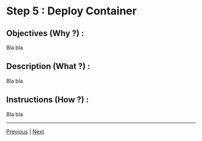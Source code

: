 Step 5 : Deploy Container
==

Objectives (Why ?) :
--
Bla bla

Description (What ?) :
--
Bla bla

Instructions (How ?) :
--
Bla bla

---
<A href="https://github.com/babonet13/HostYourNode/tree/master/HowTo/4_BuildImages">Previous<A/> | <A href="https://github.com/babonet13/HostYourNode/tree/master/HowTo/6_MonitorDeamons">Next<A/> 
